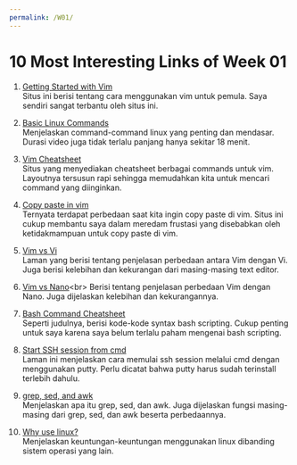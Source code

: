 ```yaml
---
permalink: /W01/
---
```


# 10 Most Interesting Links of Week 01

1. [Getting Started with Vim](https://www.sitepoint.com/getting-started-vim/)<br>
Situs ini berisi tentang cara menggunakan vim untuk pemula. 
Saya sendiri sangat terbantu oleh situs ini.

2. [Basic Linux Commands](https://www.youtube.com/watch?v=IVquJh3DXUA)<br>
Menjelaskan command-command linux yang penting dan mendasar.
Durasi video juga tidak terlalu panjang hanya sekitar 18 menit.

3. [Vim Cheatsheet](https://quickref.me/vim)<br>
Situs yang menyediakan cheatsheet berbagai commands untuk vim.
Layoutnya tersusun rapi sehingga memudahkan kita untuk mencari command yang diinginkan.

4. [Copy paste in vim](https://vim.fandom.com/wiki/Copy,_cut_and_paste)<br>
Ternyata terdapat perbedaan saat kita ingin copy paste di vim.
Situs ini cukup membantu saya dalam meredam frustasi yang disebabkan oleh ketidakmampuan untuk copy paste di vim.

5. [Vim vs Vi](https://vi.stackexchange.com/questions/5514/biggest-differences-between-vim-and-vi)<br>
Laman yang berisi tentang penjelasan perbedaan antara Vim dengan Vi.
Juga berisi kelebihan dan kekurangan dari masing-masing text editor.

6. [Vim vs Nano](https://askubuntu.com/questions/726669/difference-between-nano-and-vim#:~:text=Nano%20is%20easier%20to%20use,to%20do%20anything%20with%20it.&text=Vim%20is%20powerful%2C%20but%20tough%20to%20learn.)<br>
Berisi tentang penjelasan perbedaan Vim dengan Nano.
Juga dijelaskan kelebihan dan kekurangannya.

7. [Bash Command Cheatsheet](https://devhints.io/bash)<br>
Seperti judulnya, berisi kode-kode syntax bash scripting.
Cukup penting untuk saya karena saya belum terlalu paham mengenai bash scripting.

8. [Start SSH session from cmd](https://my.kualo.com/knowledgebase/?kbcat=0&article=890)<br>
Laman ini menjelaskan cara memulai ssh session melalui cmd dengan menggunakan putty.
Perlu dicatat bahwa putty harus sudah terinstall terlebih dahulu.

9. [grep, sed, and awk](https://www.baeldung.com/linux/grep-sed-awk-differences)<br>
Menjelaskan apa itu grep, sed, dan awk. 
Juga dijelaskan fungsi masing-masing dari grep, sed, dan awk beserta perbedaannya.

10. [Why use linux?](https://itsfoss.com/why-use-linux/)<br>
Menjelaskan keuntungan-keuntungan menggunakan linux dibanding sistem operasi yang lain.
